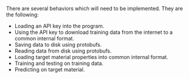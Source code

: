There are several behaviors which will need to be implemented. They are the following:
- Loading an API key into the program.
- Using the API key to download training data from the internet to a common internal format.
- Saving data to disk using protobufs.
- Reading data from disk using protobufs.
- Loading target material properties into common internal format.
- Training and testing on training data.
- Predicting on target material.

